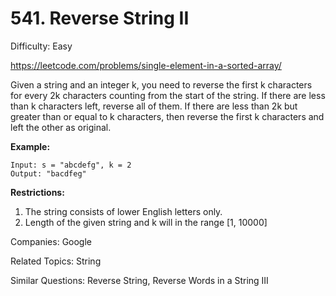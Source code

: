 # 541. Reverse String II

Difficulty: Easy

https://leetcode.com/problems/single-element-in-a-sorted-array/

Given a string and an integer k, you need to reverse the first k characters for every 2k characters counting from the start of the string. If there are less than k characters left, reverse all of them. If there are less than 2k but greater than or equal to k characters, then reverse the first k characters and left the other as original.

**Example:**
```
Input: s = "abcdefg", k = 2
Output: "bacdfeg"
```
**Restrictions:**
1. The string consists of lower English letters only.
2. Length of the given string and k will in the range [1, 10000]

Companies: Google

Related Topics: String

Similar Questions: Reverse String, Reverse Words in a String III

